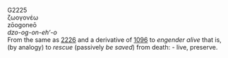 <body>
  <p>G2225<br>  ζωογονέω  <br> zōogoneō  <br><i>dzo-og-on-eh‘-o </i><br>From the same as <a href="g2226.htm">2226</a> and a derivative of <a href="g1096.htm">1096</a>  to <i>engender</i> <i>alive</i> that is, (by analogy) to <i>rescue</i> (passively <i>be</i> <i>saved</i>) from death: - live, preserve.<br></p>
 </body>